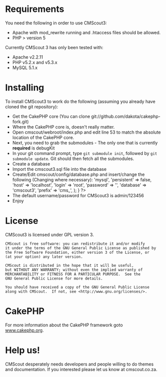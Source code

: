 # Requirements
You need the following in order to use CMScout3:
*	Apache with mod_rewrite running and .htaccess files should be allowed.
*	PHP > version 5

Currently CMScout 3 has only been tested with:
*	Apache v2.2.11
*	PHP v5.2.x and v5.3.x
*	MySQL 5.1.x

# Installing
To install CMScout3 to work do the following (assuming you already have cloned the git repository):
*	Get the CakePHP core (You can clone git://github.com/dakota/cakephp-fork.git)
*	Where the CakePHP core is, doesn't really matter.
*	Open cmscout/webroot/index.php and edit line 53 to match the absolute location of the CakePHP core.
*	Next, you need to grab the submodules - The only one that is currently **required** is debugKit
*	In your git command prompt, type `git submodule init`, followed by `git submodule update`. Git should then fetch all the submodules.
*	Create a database
*	Import the cmscout3.sql file into the database
*	Create/Edit cmscout/config/database.php and insert/change the following (Changing where necessary):
	<?php
		class DATABASE_CONFIG {

			var $default = array(
				'driver' => 'mysql',
				'persistent' => false,
				'host' => 'localhost',
				'login' => 'root',
				'password' => '',
				'database' => 'cmscout3',
				'prefix' => 'cms_',
			);
		}
	?>
*	The default username/password for CMScout3 is admin/123456
*	Enjoy

# License
CMScout3 is licensed under GPL version 3.

    CMScout is free software: you can redistribute it and/or modify
    it under the terms of the GNU General Public License as published by
    the Free Software Foundation, either version 3 of the License, or
    (at your option) any later version.

    CMScout is distributed in the hope that it will be useful,
    but WITHOUT ANY WARRANTY; without even the implied warranty of
    MERCHANTABILITY or FITNESS FOR A PARTICULAR PURPOSE.  See the
    GNU General Public License for more details.

    You should have received a copy of the GNU General Public License
    along with CMScout.  If not, see <http://www.gnu.org/licenses/>.

# CakePHP
For more information about the CakePHP framework goto www.cakephp.org.

# Help us!
CMScout desperately needs developers and people willing to do themes and documentation. If you interested please let us know at cmscout.co.za.